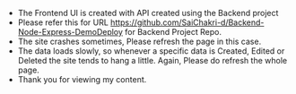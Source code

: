 * The Frontend UI is created with API created using the Backend project
* Please refer this for URL https://github.com/SaiChakri-d/Backend-Node-Express-DemoDeploy for Backend Project Repo.
* The site crashes sometimes, Please refresh the page in this case.
* The data loads slowly, so whenever a specific data is Created, Edited or Deleted the site tends to hang a little. Again, Please do refresh the whole page.
* Thank you for viewing my content.
